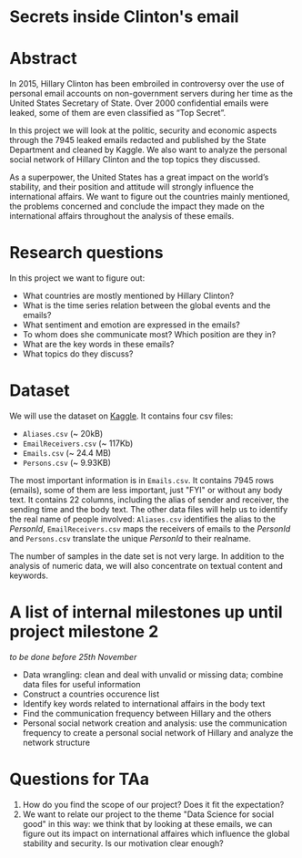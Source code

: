 # Secrets inside Clinton's email

# Abstract
In 2015, Hillary Clinton has been embroiled in controversy over the use of personal email accounts on non-government servers during her time as the United States Secretary of State. Over 2000 confidential emails were leaked, some of them are even classified as “Top Secret”. 

In this project we will look at the politic, security and economic aspects through the 7945 leaked emails redacted and published by the State Department and cleaned by Kaggle. We also want to analyze the personal social network of Hillary Clinton and the top topics they discussed.

As a superpower, the United States has a great impact on the world’s stability, and their position and attitude will strongly influence the international affairs. We want to figure out the countries mainly mentioned, the problems concerned and conclude the impact they made on the international affairs throughout the analysis of these emails.

# Research questions
In this project we want to figure out:
- What countries are mostly mentioned by Hillary Clinton?
- What is the time series relation between the global events and the emails?
- What sentiment and emotion are expressed in the emails?
- To whom does she communicate most? Which position are they in?
- What are the key words in these emails?
- What topics do they discuss?

# Dataset

We will use the dataset on [Kaggle](https://www.kaggle.com/kaggle/hillary-clinton-emails). It contains four csv files: 
- `Aliases.csv` (~ 20kB)
- `EmailReceivers.csv` (~ 117Kb)
- `Emails.csv` (~ 24.4 MB)
- `Persons.csv` (~ 9.93KB)

The most important information is in `Emails.csv`. It contains 7945 rows (emails), some of them are less important, just "FYI" or without any body text. It contains 22 columns, including the alias of sender and receiver, the sending time and the body text. The other data files will help us to identify the real name of people involved: `Aliases.csv` identifies the alias to the _PersonId_, `EmailReceivers.csv` maps the receivers of emails to the _PersonId_ and `Persons.csv` translate the unique _PersonId_ to their realname.

The number of samples in the date set is not very large. In addition to the analysis of numeric data, we will also concentrate on textual content and keywords.

# A list of internal milestones up until project milestone 2
_to be done before 25th November_
- Data wrangling: clean and deal with unvalid or missing data; combine data files for useful information
- Construct a countries occurence list
- Identify key words related to international affairs in the body text
- Find the communication frequency between Hillary and the others
- Personal social network creation and analysis: use the communication frequency to create a personal social network of Hillary and analyze the network structure

# Questions for TAa
1. How do you find the scope of our project? Does it fit the expectation?
2. We want to relate our project to the theme "Data Science for social good" in this way: we think that by looking at these emails, we can figure out its impact on international affaires which influence the global stability and security. Is our motivation clear enough?



